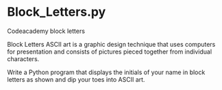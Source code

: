 # Block_Letters.py
Codeacademy block letters

Block Letters
ASCII art is a graphic design technique that uses computers for presentation and consists of pictures pieced together from individual characters.

Write a Python program that displays the initials of your name in block letters as shown and dip your toes into ASCII art.
